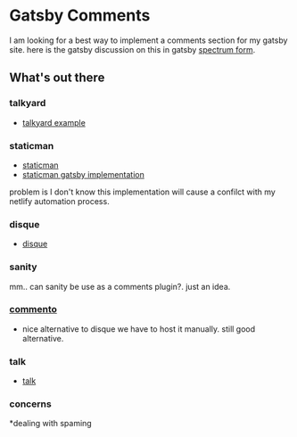 
# Gatsby Comments

I am looking for a best way to implement a comments section for my gatsby site. here is the gatsby discussion on this in gatsby [spectrum
form]((https://spectrum.chat/gatsby-js/general/whats-the-best-way-to-make-commenting-system~0c7e3f0f-8737-4948-9c52-0d20dfe37a05)). 

## What's out there

### talkyard

  * [talkyard example](https://www.kajmagnus.blog/new-embedded-comments/)

### staticman
  * [staticman](https://staticman.net/docs/)
  * [staticman gatsby implementation](https://www.gatsbycentral.com/how-to-handle-comments-in-gatsby-blogs)

problem is I don't know this implementation will cause a confilct with my netlify automation process. 

### disque
  * [disque](https://disqus.com/)

### sanity
mm.. can sanity be use as a comments plugin?. just an idea. 

### [commento](https://github.com/adtac/commento)
  * nice alternative to disque we have to host it manually. still good alternative. 

### talk
 * [talk](https://coralproject.net/talk/)

### concerns
*dealing with spaming
